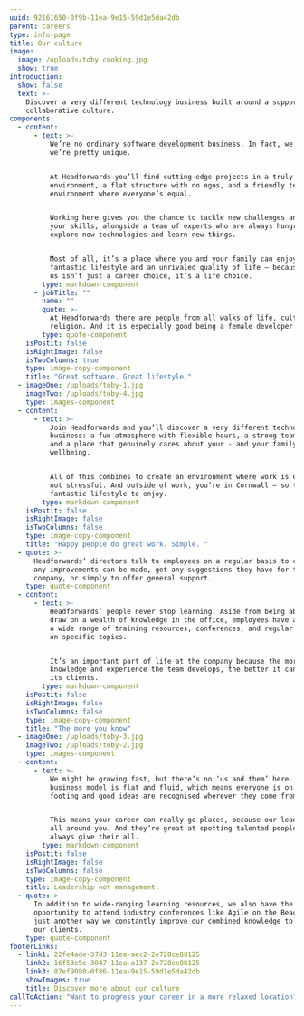 ```yaml
---
uuid: 92161650-0f9b-11ea-9e15-59d1e5da42db
parent: careers
type: info-page
title: Our culture
image:
  image: /uploads/toby cooking.jpg
  show: true
introduction:
  show: false
  text: >-
    Discover a very different technology business built around a supportive,
    collaborative culture.
components:
  - content:
      - text: >-
          We’re no ordinary software development business. In fact, we think
          we’re pretty unique.


          At Headforwards you’ll find cutting-edge projects in a truly agile
          environment, a flat structure with no egos, and a friendly team
          environment where everyone’s equal.


          Working here gives you the chance to tackle new challenges and build
          your skills, alongside a team of experts who are always hungry to
          explore new technologies and learn new things. 


          Most of all, it’s a place where you and your family can enjoy a
          fantastic lifestyle and an unrivaled quality of life – because joining
          us isn’t just a career choice, it’s a life choice.
        type: markdown-component
      - jobTitle: ""
        name: ""
        quote: >-
          At Headforwards there are people from all walks of life, culture and
          religion. And it is especially good being a female developer.
        type: quote-component
    isPostit: false
    isRightImage: false
    isTwoColumns: true
    type: image-copy-component
    title: "Great software. Great lifestyle."
  - imageOne: /uploads/toby-1.jpg
    imageTwo: /uploads/toby-4.jpg
    type: images-component
  - content:
      - text: >-
          Join Headforwards and you’ll discover a very different technology
          business: a fun atmosphere with flexible hours, a strong team spirit,
          and a place that genuinely cares about your - and your family’s -
          wellbeing. 


          All of this combines to create an environment where work is enjoyable,
          not stressful. And outside of work, you’re in Cornwall – so there’s a
          fantastic lifestyle to enjoy.
        type: markdown-component
    isPostit: false
    isRightImage: false
    isTwoColumns: false
    type: image-copy-component
    title: "Happy people do great work. Simple. "
  - quote: >-
      Headforwards’ directors talk to employees on a regular basis to check if
      any improvements can be made, get any suggestions they have for the
      company, or simply to offer general support.
    type: quote-component
  - content:
      - text: >-
          Headforwards’ people never stop learning. Aside from being able to
          draw on a wealth of knowledge in the office, employees have access to
          a wide range of training resources, conferences, and regular sessions
          on specific topics. 


          It’s an important part of life at the company because the more
          knowledge and experience the team develops, the better it can serve
          its clients.
        type: markdown-component
    isPostit: false
    isRightImage: false
    isTwoColumns: false
    type: image-copy-component
    title: "The more you know"
  - imageOne: /uploads/toby-3.jpg
    imageTwo: /uploads/toby-2.jpg
    type: images-component
  - content:
      - text: >-
          We might be growing fast, but there’s no ‘us and them’ here. Our
          business model is flat and fluid, which means everyone is on an equal
          footing and good ideas are recognised wherever they come from.


          This means your career can really go places, because our leaders are
          all around you. And they’re great at spotting talented people who
          always give their all.
        type: markdown-component
    isPostit: false
    isRightImage: false
    isTwoColumns: false
    type: image-copy-component
    title: Leadership not management.
  - quote: >-
      In addition to wide-ranging learning resources, we also have the
      opportunity to attend industry conferences like Agile on the Beach. It’s
      just another way we constantly improve our combined knowledge to benefit
      our clients.
    type: quote-component
footerLinks:
  - link1: 22fe4ade-37d3-11ea-aec2-2e728ce88125
    link2: 16f53e5e-3847-11ea-a137-2e728ce88125
    link3: 87ef9080-0f86-11ea-9e15-59d1e5da42db
    showImages: true
    title: Discover more about our culture
callToAction: "Want to progress your career in a more relaxed location?"
---
```

